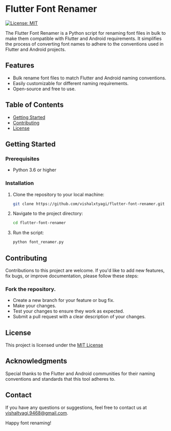 # Flutter Font Renamer

[![License: MIT](https://img.shields.io/badge/License-MIT-green.svg)](https://opensource.org/licenses/MIT)

The Flutter Font Renamer is a Python script for renaming font files in bulk to make them compatible with Flutter and Android requirements. It simplifies the process of converting font names to adhere to the conventions used in Flutter and Android projects.

## Features

- Bulk rename font files to match Flutter and Android naming conventions.
- Easily customizable for different naming requirements.
- Open-source and free to use.

## Table of Contents

- [Getting Started](#getting-started)
- [Contributing](#contributing)
- [License](#license)

## Getting Started

### Prerequisites

- Python 3.6 or higher

### Installation

1. Clone the repository to your local machine:

   ```bash
   git clone https://github.com/vishalxtyagi/flutter-font-renamer.git

2. Navigate to the project directory:

   ```bash
   cd flutter-font-renamer

3. Run the script:

   ```bash
   python font_renamer.py

## Contributing
Contributions to this project are welcome. If you'd like to add new features, fix bugs, or improve documentation, please follow these steps:

### Fork the repository.
  - Create a new branch for your feature or bug fix.
  - Make your changes.
  - Test your changes to ensure they work as expected.
  - Submit a pull request with a clear description of your changes.

## License
This project is licensed under the [MIT License](https://opensource.org/licenses/MIT)

## Acknowledgments
Special thanks to the Flutter and Android communities for their naming conventions and standards that this tool adheres to.

## Contact
If you have any questions or suggestions, feel free to contact us at vishaltyagi.9468@gmail.com.

Happy font renaming!
